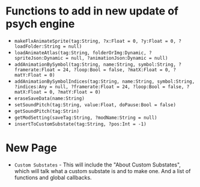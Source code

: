# Functions to add in new update of psych engine

- `makeFlxAnimateSprite(tag:String, ?x:Float = 0, ?y:Float = 0, ?loadFolder:String = null)`
- `loadAnimateAtlas(tag:String, folderOrImg:Dynamic, ?spriteJson:Dynamic = null, ?animationJson:Dynamic = null)`
- `addAnimationBySymbol(tag:String, name:String, symbol:String, ?framerate:Float = 24, ?loop:Bool = false, ?matX:Float = 0, ?matY:Float = 0)`
- `addAnimationBySymbolIndices(tag:String, name:String, symbol:String, ?indices:Any = null, ?framerate:Float = 24, ?loop:Bool = false, ?matX:Float = 0, ?matY:Float = 0)`
- `eraseSaveData(name:String)`
- `setSoundPitch(tag:String, value:Float, doPause:Bool = false)`
- `getSoundPitch(tag:Strin)`
- `getModSetting(saveTag:String, ?modName:String = null)`
- `insertToCustomSubstate(tag:String, ?pos:Int = -1)`

# New Page
- `Custom Substates` - This will include the "About Custom Substates", which will talk what a custom substate is and to make one. And a list of functions and global callbacks.